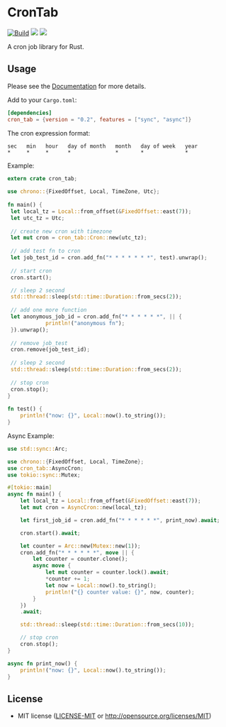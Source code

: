 
# CronTab
[![Build](https://github.com/tuyentv96/rust-crontab/actions/workflows/build.yml/badge.svg?branch=master)](https://github.com/tuyentv96/rust-crontab/actions/workflows/build.yml) [![](https://docs.rs/cron_tab/badge.svg)](https://docs.rs/cron_tab) [![](https://img.shields.io/crates/v/cron_tab.svg)](https://crates.io/crates/cron_tab) 

A cron job library for Rust.

## Usage

Please see the [Documentation](https://docs.rs/cron_tab/) for more details.

Add to your `Cargo.toml`:

```toml
[dependencies]
cron_tab = {version = "0.2", features = ["sync", "async"]}
```

The cron expression format:

```text
sec   min   hour   day of month   month   day of week   year
*     *     *      *              *       *             *
```

Example:

```rust
extern crate cron_tab;  
  
use chrono::{FixedOffset, Local, TimeZone, Utc};  
  
fn main() {  
 let local_tz = Local::from_offset(&FixedOffset::east(7));  
 let utc_tz = Utc;  
 
 // create new cron with timezone
 let mut cron = cron_tab::Cron::new(utc_tz);  
  
 // add test fn to cron
 let job_test_id = cron.add_fn("* * * * * * *", test).unwrap();  
  
 // start cron
 cron.start();  

 // sleep 2 second
 std::thread::sleep(std::time::Duration::from_secs(2));
 
 // add one more function
 let anonymous_job_id = cron.add_fn("* * * * * *", || {  
            println!("anonymous fn");  
 }).unwrap();  
  
 // remove job_test  
 cron.remove(job_test_id);  
  
 // sleep 2 second
 std::thread::sleep(std::time::Duration::from_secs(2));
  
 // stop cron  
 cron.stop();  
}  
  
fn test() {  
    println!("now: {}", Local::now().to_string());  
}
```

Async Example:
```rust
use std::sync::Arc;

use chrono::{FixedOffset, Local, TimeZone};
use cron_tab::AsyncCron;
use tokio::sync::Mutex;

#[tokio::main]
async fn main() {
    let local_tz = Local::from_offset(&FixedOffset::east(7));
    let mut cron = AsyncCron::new(local_tz);

    let first_job_id = cron.add_fn("* * * * * *", print_now).await;

    cron.start().await;

    let counter = Arc::new(Mutex::new(1));
    cron.add_fn("* * * * * *", move || {
        let counter = counter.clone();
        async move {
            let mut counter = counter.lock().await;
            *counter += 1;
            let now = Local::now().to_string();
            println!("{} counter value: {}", now, counter);
        }
    })
    .await;

    std::thread::sleep(std::time::Duration::from_secs(10));

    // stop cron
    cron.stop();
}

async fn print_now() {
    println!("now: {}", Local::now().to_string());
}
```

## License
 * MIT license ([LICENSE-MIT](LICENSE-MIT) or
   http://opensource.org/licenses/MIT)
